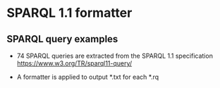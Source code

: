 # SPARQL 1.1 formatter

## SPARQL query examples

* 74 SPARQL queries are extracted from the SPARQL 1.1 specification https://www.w3.org/TR/sparql11-query/

* A formatter is applied to output \*.txt for each \*.rq
